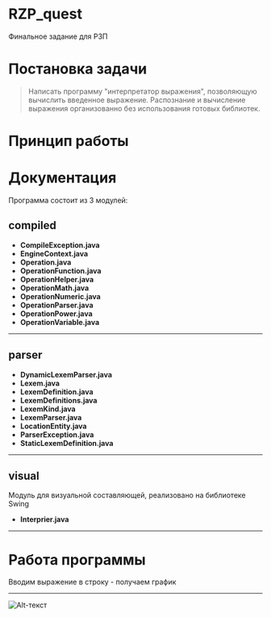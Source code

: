 # RZP_quest
Финальное задание для РЗП

# Постановка задачи
> Написать программу "интерпретатор выражения", позволяющую вычислить введенное выражение. Распознание и вычисление выражения организованно без использования готовых библиотек.

# Принцип работы

# Документация
 Программа состоит из 3 модулей:

## compiled
- **CompileException.java**
- **EngineContext.java**
- **Operation.java**
- **OperationFunction.java**
- **OperationHelper.java**
- **OperationMath.java**
- **OperationNumeric.java**
- **OperationParser.java**
- **OperationPower.java**
- **OperationVariable.java**
____
## parser
- **DynamicLexemParser.java**
- **Lexem.java**
- **LexemDefinition.java**
- **LexemDefinitions.java**
- **LexemKind.java**
- **LexemParser.java**
- **LocationEntity.java**
- **ParserException.java**
- **StaticLexemDefinition.java**
____
## visual
Модуль для визуальной составляющей, реализовано на библиотеке Swing
- **Interprier.java**
____
 
# Работа программы
Вводим выражение в строку - получаем график
____
![Alt-текст](https://downloader.disk.yandex.ru/preview/c45543c7f7cd6115ed870915ee8bfac193c9c310b12a0edae4de6fe7e9bd9972/inf/2fSPJ7TzUTY3gHUuUz-RmpgjYQEQT_BpRJsUQN6xcFy2iCSGuaNMinF15EoiAqN4yfCz2tRrNE40XJoH35SeJQ%3D%3D?uid=0&filename=photo.png&disposition=inline&hash=&limit=0&content_type=image%2Fpng&tknv=v2&size=1600x764 "Программа")